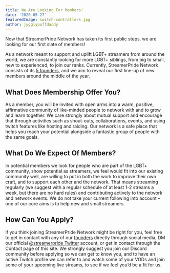 ```yaml
---
title: We Are Looking For Members!
date: '2020-05-27'
featuredImage: switch-controllers.jpg
author: jygglypuffdaddy
---
```


Now that StreamerPride Network has taken its first public steps, we are looking for our first slate of members!

As a network meant to support and uplift LGBT+ streamers from around the world, we are constantly looking for more LGBT+ siblings, from big to small, new to experienced, to join our ranks. Currently, StreamerPride Network consists of its [5 founders](/members), and we aim to reveal our first line-up of new members around the middle of the year.

## What Does Membership Offer You?

As a member, you will be invited with open arms into a warm, positive, affirmative community of like-minded people to network with and to grow and learn together. We care strongly about mutual support and encourage that through activities such as shout-outs, collaborations, events, and using twitch features like hosting and raiding. Our network is a safe place that helps you reach your potential alongside a fantastic group of people with the same goals.

## What Do We Expect Of Members?

In potential members we look for people who are part of the LGBT+ community, show potential as streamers, we feel would fit into our existing community well, are willing to put in both the work to improve their own craft, and to support each other and the network. That means streaming regularly (we suggest with a regular schedule of at least 1-2 streams a week, but there are no hard rules) and contributing actively to the network and network events. We do not take your current following into account – one of our core aims is to help new and small streamers.

## How Can You Apply?

If you think joining StreamerPride Network might be right for you, feel free to get in contact with any of our [founders](/members) directly through social media, DM our official [@streamerpride Twitter](https://twitter.com/streamerpride) account, or get in contact through the Contact page of this site. We strongly suggest you join our Discord community before applying so we can get to know you, and to have an active Twitch profile we can refer to and watch some of your VODs and join some of your upcoming live streams, to see if we feel you’d be a fit for us.
